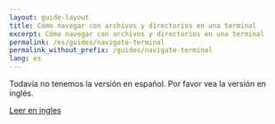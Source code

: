 ```yaml
---
layout: guide-layout
title: Cómo navegar con archivos y directorios en una terminal
excerpt: Cómo navegar con archivos y directorios en una terminal
permalink: /es/guides/navigate-terminal
permalink_without_prefix: /guides/navigate-terminal
lang: es
---
```


Todavía no tenemos la versión en español. Por favor vea la versión en inglés.

<div class="centering-div">
<a href="/guides/navigate-terminal" class="pure-button button-large button-primary">Leer en ingles</a>
</div>